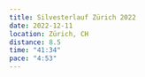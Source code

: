 ```yaml
---
title: Silvesterlauf Zürich 2022
date: 2022-12-11
location: Zürich, CH
distance: 8.5
time: "41:34"
pace: "4:53"
---
```

